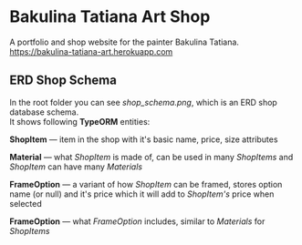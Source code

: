 # Bakulina Tatiana Art Shop
A portfolio and shop website for the painter Bakulina Tatiana.  
https://bakulina-tatiana-art.herokuapp.com

## ERD Shop Schema
In the root folder you can see *shop_schema.png*, which is an ERD shop database schema.  
It shows following **TypeORM** entities:

**ShopItem** — item in the shop with it's basic name, price, size attributes

**Material** — what *ShopItem* is made of, can be used in many *ShopItems* and *ShopItem* can have many *Materials*

**FrameOption** — a variant of how *ShopItem* can be framed, stores option name (or null) and it's price which it will add to *ShopItem's* price when selected

**FrameOption** — what *FrameOption* includes, similar to *Materials* for *ShopItems*
